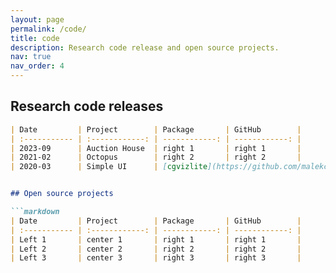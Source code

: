 ```yaml
---
layout: page
permalink: /code/
title: code
description: Research code release and open source projects.
nav: true
nav_order: 4
---
```


## Research code releases

```markdown
| Date         | Project        | Package       | GitHub        |
| :----------- | :------------: | ------------: | ------------: |
| 2023-09      | Auction House  | right 1       | right 1       |
| 2021-02      | Octopus        | right 2       | right 2       |
| 2020-03      | Simple UI      | [cgvizlite](https://github.com/malekcellier/cgvizlite)       | right 3       |


## Open source projects

```markdown
| Date         | Project        | Package       | GitHub        |
| :----------- | :------------: | ------------: | ------------: |
| Left 1       | center 1       | right 1       | right 1       |
| Left 2       | center 2       | right 2       | right 2       |
| Left 3       | center 3       | right 3       | right 3       |
```
